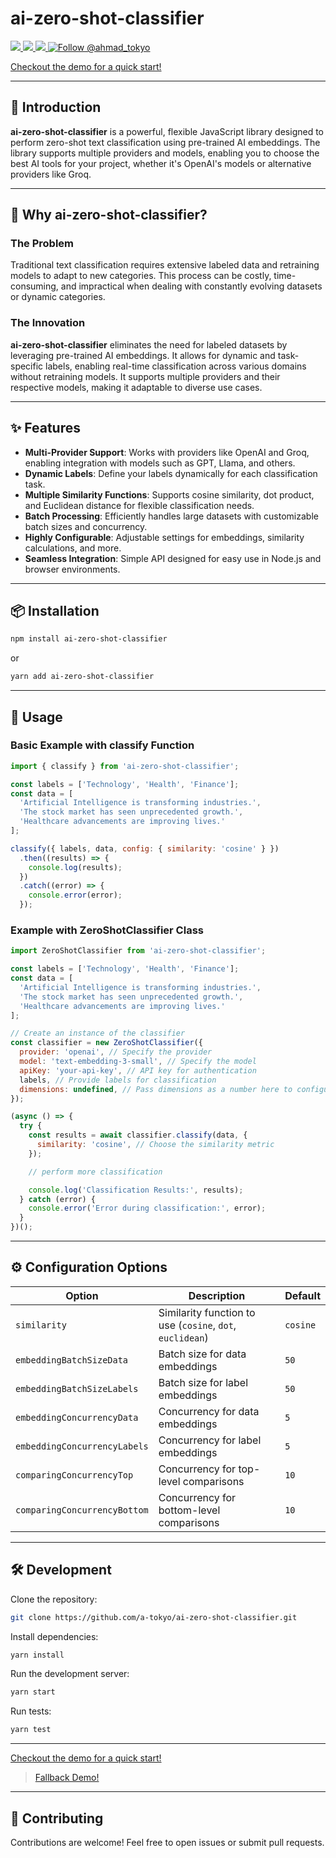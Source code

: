 
# ai-zero-shot-classifier

<a href="https://npmjs.com/package/ai-zero-shot-classifier">
  <img src="https://img.shields.io/npm/v/ai-zero-shot-classifier.svg"></img>
  <img src="https://img.shields.io/npm/dt/ai-zero-shot-classifier.svg"></img>
</a>
<a href="https://codecov.io/gh/A-Tokyo/ai-zero-shot-classifier">
  <img src="https://img.shields.io/codecov/c/github/a-tokyo/ai-zero-shot-classifier.svg"></img>
</a>
<a href="https://twitter.com/intent/follow?screen_name=ahmad_tokyo"><img src="https://img.shields.io/twitter/follow/ahmad_tokyo.svg?label=Follow%20@ahmad_tokyo" alt="Follow @ahmad_tokyo"></img></a>

[Checkout the demo for a quick start!](https://ai-zero-shot-classifier.ahmedtokyo.com)

---

## 🚀 Introduction

**ai-zero-shot-classifier** is a powerful, flexible JavaScript library designed to perform zero-shot text classification using pre-trained AI embeddings. The library supports multiple providers and models, enabling you to choose the best AI tools for your project, whether it's OpenAI's models or alternative providers like Groq.

---

## 🧐 Why ai-zero-shot-classifier?

### **The Problem**
Traditional text classification requires extensive labeled data and retraining models to adapt to new categories. This process can be costly, time-consuming, and impractical when dealing with constantly evolving datasets or dynamic categories.

### **The Innovation**
**ai-zero-shot-classifier** eliminates the need for labeled datasets by leveraging pre-trained AI embeddings. It allows for dynamic and task-specific labels, enabling real-time classification across various domains without retraining models. It supports multiple providers and their respective models, making it adaptable to diverse use cases.

---

## ✨ Features

- **Multi-Provider Support**: Works with providers like OpenAI and Groq, enabling integration with models such as GPT, Llama, and others.
- **Dynamic Labels**: Define your labels dynamically for each classification task.
- **Multiple Similarity Functions**: Supports cosine similarity, dot product, and Euclidean distance for flexible classification needs.
- **Batch Processing**: Efficiently handles large datasets with customizable batch sizes and concurrency.
- **Highly Configurable**: Adjustable settings for embeddings, similarity calculations, and more.
- **Seamless Integration**: Simple API designed for easy use in Node.js and browser environments.

---

## 📦 Installation

```bash
npm install ai-zero-shot-classifier
```

or

```bash
yarn add ai-zero-shot-classifier
```

---

## 🚀 Usage

### Basic Example with classify Function

```javascript
import { classify } from 'ai-zero-shot-classifier';

const labels = ['Technology', 'Health', 'Finance'];
const data = [
  'Artificial Intelligence is transforming industries.',
  'The stock market has seen unprecedented growth.',
  'Healthcare advancements are improving lives.'
];

classify({ labels, data, config: { similarity: 'cosine' } })
  .then((results) => {
    console.log(results);
  })
  .catch((error) => {
    console.error(error);
  });
```

### Example with ZeroShotClassifier Class

```javascript
import ZeroShotClassifier from 'ai-zero-shot-classifier';

const labels = ['Technology', 'Health', 'Finance'];
const data = [
  'Artificial Intelligence is transforming industries.',
  'The stock market has seen unprecedented growth.',
  'Healthcare advancements are improving lives.'
];

// Create an instance of the classifier
const classifier = new ZeroShotClassifier({
  provider: 'openai', // Specify the provider
  model: 'text-embedding-3-small', // Specify the model
  apiKey: 'your-api-key', // API key for authentication
  labels, // Provide labels for classification
  dimensions: undefined, // Pass dimensions as a number here to configure vector dimensions
});

(async () => {
  try {
    const results = await classifier.classify(data, {
      similarity: 'cosine', // Choose the similarity metric
    });

    // perform more classification

    console.log('Classification Results:', results);
  } catch (error) {
    console.error('Error during classification:', error);
  }
})();
```

---

## ⚙️ Configuration Options

| Option                     | Description                                       | Default          |
|----------------------------|---------------------------------------------------|------------------|
| `similarity`               | Similarity function to use (`cosine`, `dot`, `euclidean`) | `cosine`         |
| `embeddingBatchSizeData`   | Batch size for data embeddings                    | `50`             |
| `embeddingBatchSizeLabels` | Batch size for label embeddings                   | `50`             |
| `embeddingConcurrencyData` | Concurrency for data embeddings                   | `5`              |
| `embeddingConcurrencyLabels` | Concurrency for label embeddings                | `5`              |
| `comparingConcurrencyTop`  | Concurrency for top-level comparisons             | `10`             |
| `comparingConcurrencyBottom` | Concurrency for bottom-level comparisons        | `10`             |

---

## 🛠️ Development

Clone the repository:

```bash
git clone https://github.com/a-tokyo/ai-zero-shot-classifier.git
```

Install dependencies:

```bash
yarn install
```

Run the development server:

```bash
yarn start
```

Run tests:

```bash
yarn test
```

---

[Checkout the demo for a quick start!](https://ai-zero-shot-classifier.ahmedtokyo.com)

> [Fallback Demo!](https://a-tokyo.github.io/ai-zero-shot-classifier)

---

## 🤝 Contributing

Contributions are welcome! Feel free to open issues or submit pull requests.
